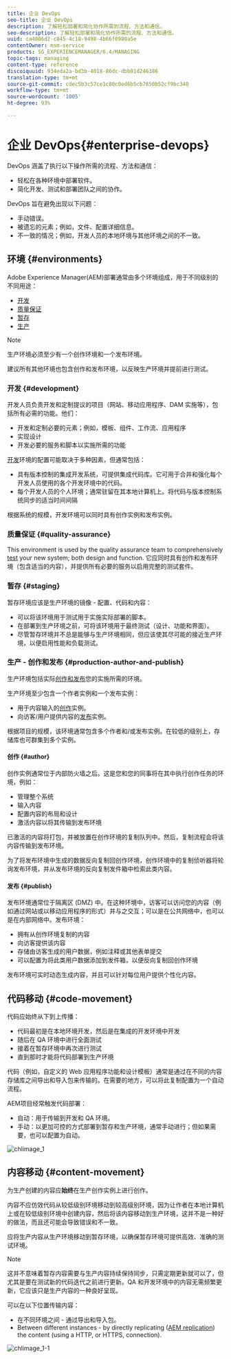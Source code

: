 ```yaml
---
title: 企业 DevOps
seo-title: 企业 DevOps
description: 了解轻松部署和简化协作所需的流程、方法和通信。
seo-description: 了解轻松部署和简化协作所需的流程、方法和通信。
uuid: ca4806d2-c845-4c18-9498-4b66f0980a5e
contentOwner: msm-service
products: SG_EXPERIENCEMANAGER/6.4/MANAGING
topic-tags: managing
content-type: reference
discoiquuid: 934eda2a-bd3b-4018-86dc-dbb01d246386
translation-type: tm+mt
source-git-commit: cdec5b3c57ce1c80c0ed6b5cb7650b52cf9bc340
workflow-type: tm+mt
source-wordcount: '1005'
ht-degree: 93%

---
```



# 企业 DevOps{#enterprise-devops}

DevOps 涵盖了执行以下操作所需的流程、方法和通信：

* 轻松在各种环境中部署软件。
* 简化开发、测试和部署团队之间的协作。

DevOps 旨在避免出现以下问题：

* 手动错误。
* 被遗忘的元素；例如，文件、配置详细信息。
* 不一致的情况；例如，开发人员的本地环境与其他环境之间的不一致。

## 环境 {#environments}

Adobe Experience Manager(AEM)部署通常由多个环境组成，用于不同级别的不同用途：

* [开发](#development)
* [质量保证](#quality-assurance)
* [暂存](#staging)
* [生产](#production-author-and-publish)

>[!NOTE]
>
>生产环境必须至少有一个创作环境和一个发布环境。
>
>建议所有其他环境也包含创作和发布环境，以反映生产环境并提前进行测试。

### 开发 {#development}

开发人员负责开发和定制提议的项目（网站、移动应用程序、DAM 实施等），包括所有必需的功能。他们：

* 开发和定制必要的元素；例如，模板、组件、工作流、应用程序
* 实现设计
* 开发必要的服务和脚本以实施所需的功能

[开发](/help/sites-developing/best-practices.md)环境的配置可能取决于多种因素，但通常包括：

* 具有版本控制的集成开发系统，可提供集成代码库。它可用于合并和强化每个开发人员使用的各个开发环境中的代码。
* 每个开发人员的个人环境；通常驻留在其本地计算机上。将代码与版本控制系统同步的适当时间间隔

根据系统的规模，开发环境可以同时具有创作实例和发布实例。

### 质量保证 {#quality-assurance}

This environment is used by the quality assurance team to comprehensively [test](/help/sites-developing/test-plan.md) your new system; both design and function. 它应同时具有创作和发布环境（包含适当的内容），并提供所有必要的服务以启用完整的测试套件。

### 暂存 {#staging}

暂存环境应该是生产环境的镜像 - 配置、代码和内容：

* 可以将该环境用于测试用于实施实际部署的脚本。
* 在部署到生产环境之前，可将该环境用于最终测试（设计、功能和界面）。
* 尽管暂存环境并不总是能够与生产环境相同，但应该使其尽可能的接近生产环境，以便启用性能和负载测试。

### 生产 - 创作和发布 {#production-author-and-publish}

生产环境包括实际[创作和发布](/help/sites-authoring/author.md#concept-of-authoring-and-publishing)您的实施所需的环境。

生产环境至少包含一个作者实例和一个发布实例：

* 用于内容输入的[创作](#author)实例。
* 向访客/用户提供内容的[发布](#publish)实例。

根据项目的规模，该环境通常包含多个作者和/或发布实例。在较低的级别上，存储库也可群集到多个实例。

#### 创作 {#author}

创作实例通常位于内部防火墙之后。这是您和您的同事将在其中执行创作任务的环境，例如：

* 管理整个系统
* 输入内容
* 配置内容的布局和设计
* 激活内容以将其传输到发布环境

已激活的内容将打包，并被放置在创作环境的复制队列中。然后，复制流程会将该内容传输到发布环境。

为了将发布环境中生成的数据反向复制回创作环境，创作环境中的复制侦听器将轮询发布环境，并从发布环境的反向复制发件箱中检索此类内容。

#### 发布 {#publish}

发布环境通常位于隔离区 (DMZ) 中。在这种环境中，访客可以访问您的内容（例如通过网站或以移动应用程序的形式）并与之交互；可以是在公共网络中，也可以是在内部网络中。发布环境：

* 拥有从创作环境复制的内容
* 向访客提供该内容
* 存储由访客生成的用户数据，例如注释或其他表单提交
* 可以配置为将此类用户数据添加到发件箱，以便反向复制回创作环境

发布环境可实时动态生成内容，并且可以针对每位用户提供个性化内容。

## 代码移动 {#code-movement}

代码应始终从下到上传播：

* 代码最初是在本地环境开发，然后是在集成的开发环境中开发
* 随后在 QA 环境中进行全面测试
* 接着在暂存环境中再次进行测试
* 直到那时才能将代码部署到生产环境

代码（例如，自定义的 Web 应用程序功能和设计模板）通常是通过在不同的内容存储库之间导出和导入包来传输的。在需要的地方，可以将此复制配置为一个自动流程。

AEM项目经常触发代码部署：

* 自动：用于传输到开发和 QA 环境。
* 手动：以更加可控的方式部署到暂存和生产环境，通常手动进行；但如果需要，也可以配置为自动。

![chlimage_1](assets/chlimage_1.png)

## 内容移动 {#content-movement}

为生产创建的内容应&#x200B;**始终**&#x200B;在生产创作实例上进行创作。

内容不应仿效代码从较低级别环境移动到较高级别环境，因为让作者在本地计算机上或在较低级别环境中创建内容，然后将该内容移动到生产环境，这并不是一种好的做法，而且还可能会导致错误和不一致。

应将生产内容从生产环境移动到暂存环境，以确保暂存环境可提供高效、准确的测试环境。

>[!NOTE]
>
>这并不意味着暂存内容需要与生产内容持续保持同步，只需定期更新就可以了，但尤其是要在测试新的代码迭代之前进行更新。QA 和开发环境中的内容无需频繁更新，它应该只是生产内容的一种良好呈现。

可以在以下位置传输内容：

* 在不同环境之间 - 通过导出和导入包。
* Between different instances - by directly replicating ([AEM replication](/help/sites-deploying/replication.md)) the content (using a HTTP, or HTTPS, connection).

![chlimage_1-1](assets/chlimage_1-1.png)